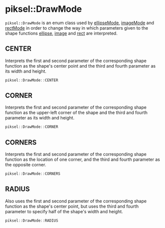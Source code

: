 <h1>piksel::DrawMode</h1>

`piksel::DrawMode` is an enum class used by [ellipseMode](reference/graphics.md#ellipseMode), [imageMode](reference/graphics.md#imageMode) and [rectMode](reference/graphics.md#rectMode) in order to change the way in which parameters given to the shape functions [ellipse](reference/graphics.md#ellipse), [image](reference/graphics.md#image) and [rect](reference/graphics.md#rect) are interpreted.

## CENTER

Interprets the first and second parameter of the corresponding shape function as the shape's center point and the third and fourth parameter as its width and height.

```cpp
piksel::DrawMode::CENTER
```

## CORNER

Interprets the first and second parameter of the corresponding shape function as the upper-left corner of the shape and the third and fourth parameter as its width and height.

```cpp
piksel::DrawMode::CORNER
```

## CORNERS

Interprets the first and second parameter of the corresponding shape function as the location of one corner, and the third and fourth parameter as the opposite corner.

```cpp
piksel::DrawMode::CORNERS
```

## RADIUS

Also uses the first and second parameter of the corresponding shape function as the shape's center point, but uses the third and fourth parameter to specify half of the shape's width and height.

```cpp
piksel::DrawMode::RADIUS
```
